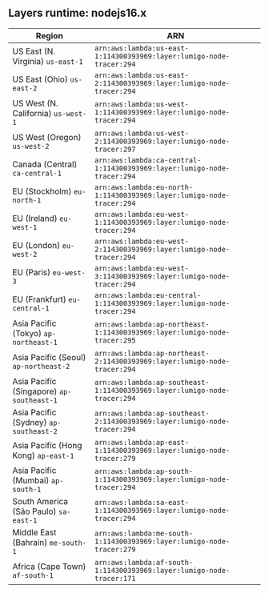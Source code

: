 Layers runtime: nodejs16.x
----
| Region | ARN |
| --- | --- |
|US East (N. Virginia)  `us-east-1`|`arn:aws:lambda:us-east-1:114300393969:layer:lumigo-node-tracer:294`|
|US East (Ohio)  `us-east-2`|`arn:aws:lambda:us-east-2:114300393969:layer:lumigo-node-tracer:294`|
|US West (N. California)  `us-west-1`|`arn:aws:lambda:us-west-1:114300393969:layer:lumigo-node-tracer:294`|
|US West (Oregon)  `us-west-2`|`arn:aws:lambda:us-west-2:114300393969:layer:lumigo-node-tracer:297`|
|Canada (Central)  `ca-central-1`|`arn:aws:lambda:ca-central-1:114300393969:layer:lumigo-node-tracer:294`|
|EU (Stockholm)  `eu-north-1`|`arn:aws:lambda:eu-north-1:114300393969:layer:lumigo-node-tracer:294`|
|EU (Ireland)  `eu-west-1`|`arn:aws:lambda:eu-west-1:114300393969:layer:lumigo-node-tracer:294`|
|EU (London)  `eu-west-2`|`arn:aws:lambda:eu-west-2:114300393969:layer:lumigo-node-tracer:294`|
|EU (Paris)  `eu-west-3`|`arn:aws:lambda:eu-west-3:114300393969:layer:lumigo-node-tracer:294`|
|EU (Frankfurt)  `eu-central-1`|`arn:aws:lambda:eu-central-1:114300393969:layer:lumigo-node-tracer:294`|
|Asia Pacific (Tokyo)  `ap-northeast-1`|`arn:aws:lambda:ap-northeast-1:114300393969:layer:lumigo-node-tracer:295`|
|Asia Pacific (Seoul)  `ap-northeast-2`|`arn:aws:lambda:ap-northeast-2:114300393969:layer:lumigo-node-tracer:294`|
|Asia Pacific (Singapore)  `ap-southeast-1`|`arn:aws:lambda:ap-southeast-1:114300393969:layer:lumigo-node-tracer:294`|
|Asia Pacific (Sydney)  `ap-southeast-2`|`arn:aws:lambda:ap-southeast-2:114300393969:layer:lumigo-node-tracer:294`|
|Asia Pacific (Hong Kong)  `ap-east-1`|`arn:aws:lambda:ap-east-1:114300393969:layer:lumigo-node-tracer:279`|
|Asia Pacific (Mumbai)  `ap-south-1`|`arn:aws:lambda:ap-south-1:114300393969:layer:lumigo-node-tracer:294`|
|South America (São Paulo)  `sa-east-1`|`arn:aws:lambda:sa-east-1:114300393969:layer:lumigo-node-tracer:294`|
|Middle East (Bahrain)  `me-south-1`|`arn:aws:lambda:me-south-1:114300393969:layer:lumigo-node-tracer:279`|
|Africa (Cape Town)  `af-south-1`|`arn:aws:lambda:af-south-1:114300393969:layer:lumigo-node-tracer:171`|
